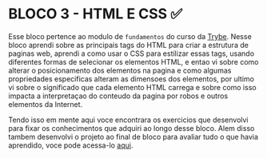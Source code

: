 # BLOCO 3 - HTML E CSS :white_check_mark: 

Esse bloco pertence ao modulo de `fundamentos` do curso da [Trybe](https://www.betrybe.com/). Nesse bloco aprendi sobre as principais tags do HTML para criar a estrutura de paginas web, aprendi a como usar o CSS para estilizar essas tags, usando diferentes formas de selecionar os elementos HTML, e entao vi sobre como alterar o posicionamento dos elementos na pagina e como algumas propriedades especificas alteram as dimensoes dos elementos, por ultimo vi sobre o significado que cada elemento HTML carrega e sobre como isso impacta a interpretaçao do conteudo da pagina por robos e outros elementos da Internet.

Tendo isso em mente aqui voce encontrara os exercicios que desenvolvi para fixar os conhecimentos que adquiri ao longo desse bloco. Alem disso tambem desenvolvi o projeto ao final de bloco para avaliar tudo o que havia aprendido, voce pode acessa-lo [aqui](linkProjetoDoBloco).
